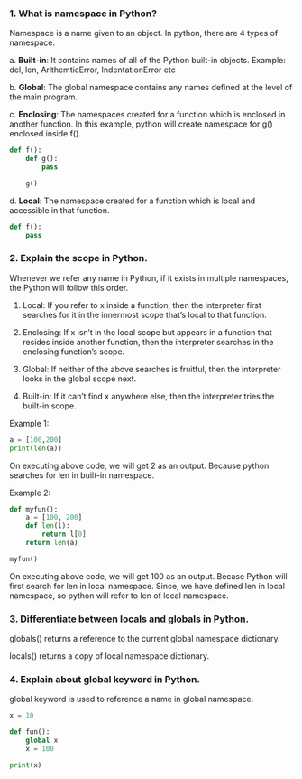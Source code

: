 ### 1. What is namespace in Python?

Namespace is a name given to an object. In python, there are 4 types of namespace.

a. <b>Built-in</b>:
It contains names of all of the Python built-in objects. Example: del, len, ArithemticError, IndentationError etc

b. <b>Global</b>:
The global namespace contains any names defined at the level of the main program.

c. <b>Enclosing</b>:
The namespaces created for a function which is enclosed in another function. In this example, python will create namespace for g() enclosed inside f().

```python
def f():
    def g():
        pass

    g()
```

d. <b>Local</b>:
The namespace created for a function which is local and accessible in that function.

```python
def f():
    pass
```

### 2. Explain the scope in Python.

Whenever we refer any name in Python, if it exists in multiple namespaces, the Python will follow this order.

1. Local: If you refer to x inside a function, then the interpreter first searches for it in the innermost scope that’s local to that function.

2. Enclosing: If x isn’t in the local scope but appears in a function that resides inside another function, then the interpreter searches in the enclosing function’s scope.

3. Global: If neither of the above searches is fruitful, then the interpreter looks in the global scope next.

4. Built-in: If it can’t find x anywhere else, then the interpreter tries the built-in scope.

Example 1:

```python
a = [100,200]
print(len(a))
```

On executing above code, we will get 2 as an output. Because python searches for len in built-in namespace.

Example 2:

```python
def myfun():
    a = [100, 200]
    def len(l):
        return l[0]
    return len(a)

myfun()
```

On executing above code, we will get 100 as an output. Becase Python will first search for len in local namespace. Since, we have defined len in local namespace, so python will refer to len of local namespace.

### 3. Differentiate between locals and globals in Python.

globals() returns a reference to the current global namespace dictionary.

locals() returns a copy of local namespace dictionary.

### 4. Explain about global keyword in Python.

global keyword is used to reference a name in global namespace.

```python
x = 10

def fun():
    global x
    x = 100

print(x)
```
